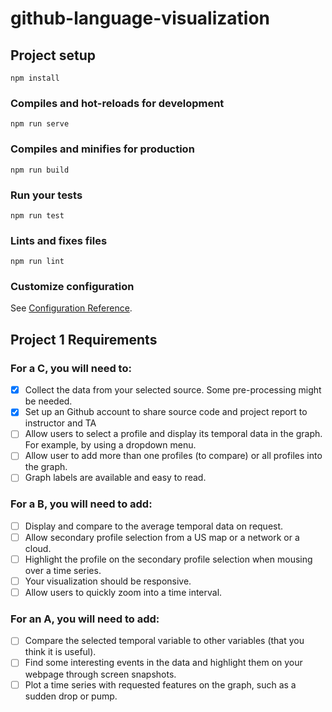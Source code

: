 # github-language-visualization

## Project setup
```
npm install
```

### Compiles and hot-reloads for development
```
npm run serve
```

### Compiles and minifies for production
```
npm run build
```

### Run your tests
```
npm run test
```

### Lints and fixes files
```
npm run lint
```

### Customize configuration
See [Configuration Reference](https://cli.vuejs.org/config/).

## Project 1 Requirements

### For a C, you will need to:

- [x] Collect the data from your selected source. Some pre-processing might be needed.
- [x] Set up an Github account to share source code and project report to instructor and TA
- [ ] Allow users to select a profile and display its temporal data in the graph. For example, by using a dropdown menu.
- [ ] Allow user to add more than one profiles (to compare) or all profiles into the graph.
- [ ] Graph labels are available and easy to read.

### For a B, you will need to add:

- [ ] Display and compare to the average temporal data on request.
- [ ] Allow secondary profile selection from a US map or a network or a cloud.
- [ ] Highlight the profile on the secondary profile selection when mousing over a time series.
- [ ] Your visualization should be responsive.
- [ ] Allow users to quickly zoom into a time interval.

### For an A, you will need to add:

- [ ] Compare the selected temporal variable to other variables (that you think it is useful). 
- [ ] Find some interesting events in the data and highlight them on your webpage through screen snapshots.
- [ ] Plot a time series with requested features on the graph, such as a sudden drop or pump.